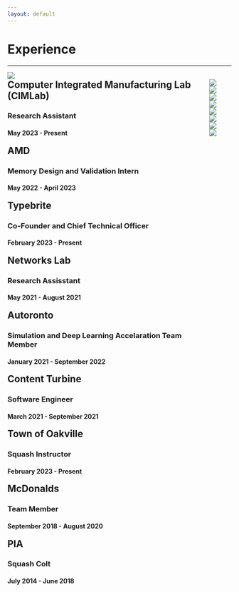```yaml
---
layout: default
---
```

<style>
  details > summary { 
    cursor: pointer;
    list-style: none;
  }

  h2 {
    display: inline; 
  }
  
  .summary-chevron-up,
	.summary-chevron-down {
		pointer-events: none;
    position: absolute;
		background: #ffffff;
    right: 2em;
    z-index: 9;

		svg {
			display: block;
		}
	}

  .innerl {
    float: left;
    width: 90%;
    position: relative;
  }

  .innerr {
    float: left;
    width: 1%;
    position: relative;
  }

  .text {
    padding-top: 5em;
    display: block;
  }

  .on-top {
    z-index: 10;
  }

  
</style>

# Experience


---
<!-- CIMLAB -->
<div class="row">
  <div class="columnl">
    <a rel="noreferrer noopener" target="_blank" href="https://cimlab.mie.utoronto.ca/"><img src="/assets/img/uoft.png" 
    class="thumbnail"/></a>
  </div>
  <details class="columnr">
    <summary>
      <div class="innerl">
        <h2>Computer Integrated Manufacturing Lab (CIMLab)</h2>
        <h3>Research Assistant</h3>
        <h4>May 2023 - Present</h4>
      </div>
      <div class="innerr">
        <div class="summary-chevron-up">
          <svg xmlns="http://www.w3.org/2000/svg" width="24" height="24" viewBox="0 0 24 24" fill="none" stroke="currentColor" stroke-width="2" stroke-linecap="round" stroke-linejoin="round" class="feather feather-chevron-down"><polyline points="6 9 12 15 18 9"></polyline></svg>
        </div>
      </div>
    </summary>
    <div class="innerr">
      <div class="summary-chevron-down on-top">
        <svg xmlns="http://www.w3.org/2000/svg" width="24" height="24" viewBox="0 0 24 24" fill="none" stroke="currentColor" stroke-width="2" stroke-linecap="round" stroke-linejoin="round" class="feather feather-chevron-up"><polyline points="18 15 12 9 6 15"></polyline></svg>
      </div>
    </div>
    <div class="text">
      <ul>
        <li>Working on a decentralized market-based task allocation algorithm to optimize trajectory planning
        for <b>heterogeneous Multi-Robot Systems</b> while leveraging a dynamic probabilistic lost person's model at Professor Beno Benhabib's Computer Integrated Manufacturing Lab (CIMLab).</li>
      </ul>
    </div>
  </details>
</div>

<!-- AMD -->
<div class="row">
  <div class="columnl">
    <a rel="noreferrer noopener" target="_blank" href="https://www.amd.com/en.html"><img src="/assets/img/amd.png" 
    class="thumbnail"/></a>
  </div>
  <details class="columnr">
    <summary>
      <div class="innerl">
        <h2>AMD</h2>
        <h3>Memory Design and Validation Intern</h3>
        <h4>May 2022 - April 2023</h4>
      </div>
      <div class="innerr">
        <div class="summary-chevron-up">
          <svg xmlns="http://www.w3.org/2000/svg" width="24" height="24" viewBox="0 0 24 24" fill="none" stroke="currentColor" stroke-width="2" stroke-linecap="round" stroke-linejoin="round" class="feather feather-chevron-down"><polyline points="6 9 12 15 18 9"></polyline></svg>
        </div>
      </div>
    </summary>
    <div class="innerr">
      <div class="summary-chevron-down on-top">
        <svg xmlns="http://www.w3.org/2000/svg" width="24" height="24" viewBox="0 0 24 24" fill="none" stroke="currentColor" stroke-width="2" stroke-linecap="round" stroke-linejoin="round" class="feather feather-chevron-up"><polyline points="18 15 12 9 6 15"></polyline></svg>
      </div>
    </div>
    <div class="text">
      <ul>
        <li>Working on integrating information retrieval and <b>LLMs</b> (such as <b>GPT-4</b>) with conversational recommender systems to improve the state-of-the-art in recommendation at Scott Sanner’s Data Driven Decision Making (D3M) Lab</li>
      </ul>
    </div>
  </details>
</div>


<!-- Typebrite -->
<div class="row">
  <div class="columnl">
    <a rel="noreferrer noopener" target="_blank" href="https://www.linkedin.com/company/89935434"><img src="/assets/img/TypeBriteBlank.png" 
    class="thumbnail"/></a>
  </div>
  <details class="columnr">
    <summary>
      <div class="innerl">
        <h2>Typebrite</h2>
        <h3>Co-Founder and Chief Technical Officer</h3>
        <h4>February 2023 - Present</h4>
      </div>
      <div class="innerr">
        <div class="summary-chevron-up">
          <svg xmlns="http://www.w3.org/2000/svg" width="24" height="24" viewBox="0 0 24 24" fill="none" stroke="currentColor" stroke-width="2" stroke-linecap="round" stroke-linejoin="round" class="feather feather-chevron-down"><polyline points="6 9 12 15 18 9"></polyline></svg>
        </div>
      </div>
    </summary>
    <div class="innerr">
      <div class="summary-chevron-down on-top">
        <svg xmlns="http://www.w3.org/2000/svg" width="24" height="24" viewBox="0 0 24 24" fill="none" stroke="currentColor" stroke-width="2" stroke-linecap="round" stroke-linejoin="round" class="feather feather-chevron-up"><polyline points="18 15 12 9 6 15"></polyline></svg>
      </div>
    </div>
    <div class="text">
      <ul>
        <li>Working on integrating information retrieval and <b>LLMs</b> (such as <b>GPT-4</b>) with conversational recommender systems to improve the state-of-the-art in recommendation at Scott Sanner’s Data Driven Decision Making (D3M) Lab</li>
      </ul>
    </div>
  </details>
</div>

<!-- Networks Lab -->
<div class="row">
  <div class="columnl">
    <a rel="noreferrer noopener" target="_blank" href="https://www.comm.toronto.edu/~jorg/"><img src="/assets/img/uoft.png" 
    class="thumbnail"/></a>
  </div>
  <details class="columnr">
    <summary>
      <div class="innerl">
        <h2>Networks Lab</h2>
        <h3>Research Assisstant</h3>
        <h4>May 2021 - August 2021</h4>
      </div>
      <div class="innerr">
        <div class="summary-chevron-up">
          <svg xmlns="http://www.w3.org/2000/svg" width="24" height="24" viewBox="0 0 24 24" fill="none" stroke="currentColor" stroke-width="2" stroke-linecap="round" stroke-linejoin="round" class="feather feather-chevron-down"><polyline points="6 9 12 15 18 9"></polyline></svg>
        </div>
      </div>
    </summary>
    <div class="innerr">
      <div class="summary-chevron-down on-top">
        <svg xmlns="http://www.w3.org/2000/svg" width="24" height="24" viewBox="0 0 24 24" fill="none" stroke="currentColor" stroke-width="2" stroke-linecap="round" stroke-linejoin="round" class="feather feather-chevron-up"><polyline points="18 15 12 9 6 15"></polyline></svg>
      </div>
    </div>
    <div class="text">
      <ul>
        <li>Working on integrating information retrieval and <b>LLMs</b> (such as <b>GPT-4</b>) with conversational recommender systems to improve the state-of-the-art in recommendation at Scott Sanner’s Data Driven Decision Making (D3M) Lab</li>
      </ul>
    </div>
  </details>
</div>

<!-- Autoronto -->
<div class="row">
  <div class="columnl">
    <a rel="noreferrer noopener" target="_blank" href="https://www.autodrive.utoronto.ca/"><img src="/assets/img/autoronto.png" 
    class="thumbnail"/></a>
  </div>
  <details class="columnr">
    <summary>
      <div class="innerl">
        <h2>Autoronto</h2>
        <h3>Simulation and Deep Learning Accelaration Team Member</h3>
        <h4>January 2021 - September 2022</h4>
      </div>
      <div class="innerr">
        <div class="summary-chevron-up">
          <svg xmlns="http://www.w3.org/2000/svg" width="24" height="24" viewBox="0 0 24 24" fill="none" stroke="currentColor" stroke-width="2" stroke-linecap="round" stroke-linejoin="round" class="feather feather-chevron-down"><polyline points="6 9 12 15 18 9"></polyline></svg>
        </div>
      </div>
    </summary>
    <div class="innerr">
      <div class="summary-chevron-down on-top">
        <svg xmlns="http://www.w3.org/2000/svg" width="24" height="24" viewBox="0 0 24 24" fill="none" stroke="currentColor" stroke-width="2" stroke-linecap="round" stroke-linejoin="round" class="feather feather-chevron-up"><polyline points="18 15 12 9 6 15"></polyline></svg>
      </div>
    </div>
    <div class="text">
      <ul>
        <li>Working on integrating information retrieval and <b>LLMs</b> (such as <b>GPT-4</b>) with conversational recommender systems to improve the state-of-the-art in recommendation at Scott Sanner’s Data Driven Decision Making (D3M) Lab</li>
      </ul>
    </div>
  </details>
</div>

<!-- Content Turbine -->
<div class="row">
  <div class="columnl">
    <a rel="noreferrer noopener" target="_blank" href="https://www.contentturbine.com/"><img src="/assets/img/contentTurbine.png" 
    class="thumbnail"/></a>
  </div>
  <details class="columnr">
    <summary>
      <div class="innerl">
        <h2>Content Turbine</h2>
        <h3>Software Engineer</h3>
        <h4>March 2021 - September 2021</h4>
      </div>
      <div class="innerr">
        <div class="summary-chevron-up">
          <svg xmlns="http://www.w3.org/2000/svg" width="24" height="24" viewBox="0 0 24 24" fill="none" stroke="currentColor" stroke-width="2" stroke-linecap="round" stroke-linejoin="round" class="feather feather-chevron-down"><polyline points="6 9 12 15 18 9"></polyline></svg>
        </div>
      </div>
    </summary>
    <div class="innerr">
      <div class="summary-chevron-down on-top">
        <svg xmlns="http://www.w3.org/2000/svg" width="24" height="24" viewBox="0 0 24 24" fill="none" stroke="currentColor" stroke-width="2" stroke-linecap="round" stroke-linejoin="round" class="feather feather-chevron-up"><polyline points="18 15 12 9 6 15"></polyline></svg>
      </div>
    </div>
    <div class="text">
      <ul>
        <li>Working on integrating information retrieval and <b>LLMs</b> (such as <b>GPT-4</b>) with conversational recommender systems to improve the state-of-the-art in recommendation at Scott Sanner’s Data Driven Decision Making (D3M) Lab</li>
      </ul>
    </div>
  </details>
</div>

<!-- Town Of Oakville -->
<div class="row">
  <div class="columnl">
    <a rel="noreferrer noopener" target="_blank" href="https://www.oakville.ca/"><img src="/assets/img/OakvilleWhite.png" 
    class="thumbnail"/></a>
  </div>
  <details class="columnr">
    <summary>
      <div class="innerl">
        <h2>Town of Oakville</h2>
        <h3>Squash Instructor</h3>
        <h4>February 2023 - Present</h4>
      </div>
      <div class="innerr">
        <div class="summary-chevron-up">
          <svg xmlns="http://www.w3.org/2000/svg" width="24" height="24" viewBox="0 0 24 24" fill="none" stroke="currentColor" stroke-width="2" stroke-linecap="round" stroke-linejoin="round" class="feather feather-chevron-down"><polyline points="6 9 12 15 18 9"></polyline></svg>
        </div>
      </div>
    </summary>
    <div class="innerr">
      <div class="summary-chevron-down on-top">
        <svg xmlns="http://www.w3.org/2000/svg" width="24" height="24" viewBox="0 0 24 24" fill="none" stroke="currentColor" stroke-width="2" stroke-linecap="round" stroke-linejoin="round" class="feather feather-chevron-up"><polyline points="18 15 12 9 6 15"></polyline></svg>
      </div>
    </div>
    <div class="text">
      <ul>
        <li>Working on integrating information retrieval and <b>LLMs</b> (such as <b>GPT-4</b>) with conversational recommender systems to improve the state-of-the-art in recommendation at Scott Sanner’s Data Driven Decision Making (D3M) Lab</li>
      </ul>
    </div>
  </details>
</div>

<!-- McDonalds -->
<div class="row">
  <div class="columnl">
    <a rel="noreferrer noopener" target="_blank" href="https://www.mcdonalds.com/ca/en-ca.html"><img src="/assets/img/McDonalds.png" 
    class="thumbnail"/></a>
  </div>
  <details class="columnr">
    <summary>
      <div class="innerl">
        <h2>McDonalds</h2>
        <h3>Team Member</h3>
        <h4>September 2018 - August 2020</h4>
      </div>
      <div class="innerr">
        <div class="summary-chevron-up">
          <svg xmlns="http://www.w3.org/2000/svg" width="24" height="24" viewBox="0 0 24 24" fill="none" stroke="currentColor" stroke-width="2" stroke-linecap="round" stroke-linejoin="round" class="feather feather-chevron-down"><polyline points="6 9 12 15 18 9"></polyline></svg>
        </div>
      </div>
    </summary>
    <div class="innerr">
      <div class="summary-chevron-down on-top">
        <svg xmlns="http://www.w3.org/2000/svg" width="24" height="24" viewBox="0 0 24 24" fill="none" stroke="currentColor" stroke-width="2" stroke-linecap="round" stroke-linejoin="round" class="feather feather-chevron-up"><polyline points="18 15 12 9 6 15"></polyline></svg>
      </div>
    </div>
    <div class="text">
      <ul>
        <li>Working on integrating information retrieval and <b>LLMs</b> (such as <b>GPT-4</b>) with conversational recommender systems to improve the state-of-the-art in recommendation at Scott Sanner’s Data Driven Decision Making (D3M) Lab</li>
      </ul>
    </div>
  </details>
</div>

<!-- PIA -->
<div class="row">
  <div class="columnl">
    <a rel="noreferrer noopener" target="_blank" href="https://www.piac.com.pk/"><img src="/assets/img/PIA.png" 
    class="thumbnail"/></a>
  </div>
  <details class="columnr">
    <summary>
      <div class="innerl">
        <h2>PIA</h2>
        <h3>Squash Colt</h3>
        <h4>July 2014 - June 2018</h4>
      </div>
      <div class="innerr">
        <div class="summary-chevron-up">
          <svg xmlns="http://www.w3.org/2000/svg" width="24" height="24" viewBox="0 0 24 24" fill="none" stroke="currentColor" stroke-width="2" stroke-linecap="round" stroke-linejoin="round" class="feather feather-chevron-down"><polyline points="6 9 12 15 18 9"></polyline></svg>
        </div>
      </div>
    </summary>
    <div class="innerr">
      <div class="summary-chevron-down on-top">
        <svg xmlns="http://www.w3.org/2000/svg" width="24" height="24" viewBox="0 0 24 24" fill="none" stroke="currentColor" stroke-width="2" stroke-linecap="round" stroke-linejoin="round" class="feather feather-chevron-up"><polyline points="18 15 12 9 6 15"></polyline></svg>
      </div>
    </div>
    <div class="text">
      <ul>
        <li>Working on integrating information retrieval and <b>LLMs</b> (such as <b>GPT-4</b>) with conversational recommender systems to improve the state-of-the-art in recommendation at Scott Sanner’s Data Driven Decision Making (D3M) Lab</li>
      </ul>
    </div>
  </details>
</div>

<!-- # Projects

---

<div class="row">
  <div class="columnl">
    <a target="_blank" href="https://georgesaad.tech/deepdixit/" rel="noreferrer noopener"><button class="thumbnail projbutton">View
Project</button></a>
  </div>
  <details class="columnr">
    <summary>
      <div class="innerl">
        <a target="_blank" href="https://georgesaad.tech/deepdixit/" rel="noreferrer noopener"><h2>DeepDixit</h2></a>
        <h4>April 2022</h4>
      </div>
      <div class="innerr">
        <div class="summary-chevron-up">
          <svg xmlns="http://www.w3.org/2000/svg" width="24" height="24" viewBox="0 0 24 24" fill="none" stroke="currentColor" stroke-width="2" stroke-linecap="round" stroke-linejoin="round" class="feather feather-chevron-down"><polyline points="6 9 12 15 18 9"></polyline></svg>
        </div>
      </div>
    </summary>
    <div class="innerr">
      <div class="summary-chevron-down on-top">
        <svg xmlns="http://www.w3.org/2000/svg" width="24" height="24" viewBox="0 0 24 24" fill="none" stroke="currentColor" stroke-width="2" stroke-linecap="round" stroke-linejoin="round" class="feather feather-chevron-up"><polyline points="18 15 12 9 6 15"></polyline></svg>
      </div>
    </div>
    <ul>
      <li>Built an image caption guessing game using <b>SIREN</b> + <b>BigGAN</b> based networks to create an image generator with a <b>CLIP-based</b> scoring function to fine tune the model based on text prompts</li>
    </ul>
  </details>
</div>

<div class="row">
  <div class="columnl">
    <a target="_blank" href="https://georgesaad.tech/micromalaria/pitch.pdf" rel="noreferrer noopener"><button class="thumbnail projbutton">View
Project</button></a>
  </div>
  <details class="columnr">
    <summary>
      <div class="innerl">
        <a target="_blank" href="https://georgesaad.tech/micromalaria/pitch.pdf" rel="noreferrer noopener"><h2>micromalaria</h2></a>
        <h4>December 2021</h4>
      </div>
      <div class="innerr">
        <div class="summary-chevron-up">
          <svg xmlns="http://www.w3.org/2000/svg" width="24" height="24" viewBox="0 0 24 24" fill="none" stroke="currentColor" stroke-width="2" stroke-linecap="round" stroke-linejoin="round" class="feather feather-chevron-down"><polyline points="6 9 12 15 18 9"></polyline></svg>
        </div>
      </div>
    </summary>
    <div class="innerr">
      <div class="summary-chevron-down on-top">
        <svg xmlns="http://www.w3.org/2000/svg" width="24" height="24" viewBox="0 0 24 24" fill="none" stroke="currentColor" stroke-width="2" stroke-linecap="round" stroke-linejoin="round" class="feather feather-chevron-up"><polyline points="18 15 12 9 6 15"></polyline></svg>
      </div>
    </div>
    <ul>
      <li>Fine-tuned a <b>ResNet</b> classifier to identify whether cell images were infected with malaria for an African health lab</li>
      <li>Achieved a 99% decrease in false positive rate from 19.4% to 0.16% and a 17.5% increase in accuracy from 80% to 94%</li>
    </ul>
  </details>
</div>

<div class="row">
  <div class="columnl">
    <a target="_blank" href="https://devpost.com/software/crowd-space" rel="noreferrer noopener"><button class="thumbnail projbutton">View
Project</button></a>
  </div>
  <details class="columnr">
    <summary>
      <div class="innerl">
        <a target="_blank" href="https://devpost.com/software/crowd-space" rel="noreferrer noopener"><h2>crowd.data</h2></a>
        <h4>January 2021</h4>
      </div>
      <div class="innerr">
        <div class="summary-chevron-up">
          <svg xmlns="http://www.w3.org/2000/svg" width="24" height="24" viewBox="0 0 24 24" fill="none" stroke="currentColor" stroke-width="2" stroke-linecap="round" stroke-linejoin="round" class="feather feather-chevron-down"><polyline points="6 9 12 15 18 9"></polyline></svg>
        </div>
      </div>
    </summary>
    <div class="innerr">
      <div class="summary-chevron-down on-top">
        <svg xmlns="http://www.w3.org/2000/svg" width="24" height="24" viewBox="0 0 24 24" fill="none" stroke="currentColor" stroke-width="2" stroke-linecap="round" stroke-linejoin="round" class="feather feather-chevron-up"><polyline points="18 15 12 9 6 15"></polyline></svg>
      </div>
    </div>
    <ul>
      <li>Top 4 out of 30 projects submitted for the Dropbase API prize</li>
      <li>Developed <b>Node.js</b> and <b>Express.js</b> RESTful backend and <b>React.js</b> frontend components with Chakra UI</li>
      <li>Created 4 data models with <b>CockroachDB (PostgreSQL)</b> using the <b>Sequelize ORM</b>, and Dropbase API integrations</li>
    </ul>
  </details>
</div>

<div class="row">
  <div class="columnl">
    <a target="_blank" href="https://twitter.com/gkysaad/status/1285717081074409476?s=20" rel="noreferrer noopener"><button class="thumbnail projbutton">View
Project</button></a>
  </div>
  <details class="columnr">
    <summary>
      <div class="innerl">
        <a target="_blank" href="https://twitter.com/gkysaad/status/1285717081074409476?s=20" rel="noreferrer noopener"><h2>GPT-3 for Finance</h2></a>
        <h4>July 2020</h4>
      </div>
      <div class="innerr">
        <div class="summary-chevron-up">
          <svg xmlns="http://www.w3.org/2000/svg" width="24" height="24" viewBox="0 0 24 24" fill="none" stroke="currentColor" stroke-width="2" stroke-linecap="round" stroke-linejoin="round" class="feather feather-chevron-down"><polyline points="6 9 12 15 18 9"></polyline></svg>
        </div>
      </div>
    </summary>
    <div class="innerr">
      <div class="summary-chevron-down on-top">
        <svg xmlns="http://www.w3.org/2000/svg" width="24" height="24" viewBox="0 0 24 24" fill="none" stroke="currentColor" stroke-width="2" stroke-linecap="round" stroke-linejoin="round" class="feather feather-chevron-up"><polyline points="18 15 12 9 6 15"></polyline></svg>
      </div>
    </div>
    <ul>
      <li>Built a RESTful <b>Python Flask</b> server to create and fill a balance sheet based on natural statements, using the <b>OpenAI GPT-3</b> NLP API and the Google Sheets API</li>
      <li>Received 100,000 views, featured on InfoQ and on Y Combinator Hacker News front page</li>
    </ul>
  </details>
</div>

<div class="row">
  <div class="columnl">
    <a target="_blank" href="https://github.com/gkysaad/HCChat" rel="noreferrer noopener"><button class="thumbnail projbutton">View
Project</button></a>
  </div>
  <details class="columnr">
    <summary>
      <div class="innerl">
        <a target="_blank" href="https://github.com/gkysaad/HCChat" rel="noreferrer noopener"><h2>HyperBot</h2></a>
        <h4>January 2020</h4>
      </div>
      <div class="innerr">
        <div class="summary-chevron-up">
          <svg xmlns="http://www.w3.org/2000/svg" width="24" height="24" viewBox="0 0 24 24" fill="none" stroke="currentColor" stroke-width="2" stroke-linecap="round" stroke-linejoin="round" class="feather feather-chevron-down"><polyline points="6 9 12 15 18 9"></polyline></svg>
        </div>
      </div>
    </summary>
    <div class="innerr">
      <div class="summary-chevron-down on-top">
        <svg xmlns="http://www.w3.org/2000/svg" width="24" height="24" viewBox="0 0 24 24" fill="none" stroke="currentColor" stroke-width="2" stroke-linecap="round" stroke-linejoin="round" class="feather feather-chevron-up"><polyline points="18 15 12 9 6 15"></polyline></svg>
      </div>
    </div>
    <ul>
       <li>Won 1<sup>st</sup> out of 70 teams by building the best healthcare chatbot (Hypercare API prize)</li>
      <li>Employed <b>Google Cloud App Engine</b> to host a RESTful <b>Python Flask</b> backend to receive POST requests from webhooks and <b>Google Firebase</b> to store and update a <b>Firestore</b> database using JSON files</li>
      <li>Implemented Hypercare API integration to receive/send messages, schedule appointments, and find doctors</li>
      <li>Used a Python <b>ELMo</b> module to preform <b>NLP</b> on user input and map it to a symptom to produce a diagnosis</li>
    </ul>
  </details>
</div> -->